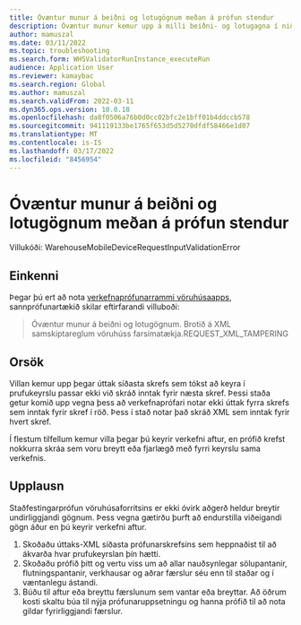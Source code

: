 ```yaml
---
title: Óvæntur munur á beiðni og lotugögnum meðan á prófun stendur
description: Óvæntur munur kemur upp á milli beiðni- og lotugagna í niðurstöðum verkefna vöruhúsaapps.
author: mamuszal
ms.date: 03/11/2022
ms.topic: troubleshooting
ms.search.form: WHSValidatorRunInstance_executeRun
audience: Application User
ms.reviewer: kamaybac
ms.search.region: Global
ms.author: mamuszal
ms.search.validFrom: 2022-03-11
ms.dyn365.ops.version: 10.0.18
ms.openlocfilehash: da8f0506a76b0d0cc02bfc2e1bff01b4ddccb578
ms.sourcegitcommit: 941119133be1765f653d5d5270dfdf58466e1d07
ms.translationtype: MT
ms.contentlocale: is-IS
ms.lasthandoff: 03/17/2022
ms.locfileid: "8456954"
---
```

# <a name="unexpected-difference-between-request-and-session-data-during-testing"></a>Óvæntur munur á beiðni og lotugögnum meðan á prófun stendur

Villukóði: WarehouseMobileDeviceRequestInputValidationError

## <a name="symptoms"></a>Einkenni

Þegar þú ert að nota [verkefnaprófunarrammi vöruhúsaapps](/dynamics365-release-plan/2019wave2/dynamics365-supply-chain-management/warehouse-app-task-validation-rsat), sannprófunartækið skilar eftirfarandi villuboði:

> Óvæntur munur á beiðni og lotugögnum. Brotið á XML samskiptareglum vöruhúss farsímatækja.REQUEST_XML_TAMPERING

## <a name="cause"></a>Orsök

Villan kemur upp þegar úttak síðasta skrefs sem tókst að keyra í prufukeyrslu passar ekki við skráð inntak fyrir næsta skref. Þessi staða getur komið upp vegna þess að verkefnaprófari notar ekki úttak fyrra skrefs sem inntak fyrir skref í röð. Þess í stað notar það skráð XML sem inntak fyrir hvert skref.

Í flestum tilfellum kemur villa þegar þú keyrir verkefni aftur, en prófið krefst nokkurra skráa sem voru breytt eða fjarlægð með fyrri keyrslu sama verkefnis.

## <a name="resolution"></a>Upplausn

Staðfestingarprófun vöruhúsaforritsins er ekki óvirk aðgerð heldur breytir undirliggjandi gögnum. Þess vegna gætirðu þurft að endurstilla viðeigandi gögn áður en þú keyrir verkefni aftur.

1. Skoðaðu úttaks-XML síðasta prófunarskrefsins sem heppnaðist til að ákvarða hvar prufukeyrslan þín hætti.
1. Skoðaðu prófið þitt og vertu viss um að allar nauðsynlegar sölupantanir, flutningspantanir, verkhausar og aðrar færslur séu enn til staðar og í væntanlegu ástandi.
1. Búðu til aftur eða breyttu færslunum sem vantar eða breyttar. Að öðrum kosti skaltu búa til nýja prófunaruppsetningu og hanna prófið til að nota gildar fyrirliggjandi færslur.
